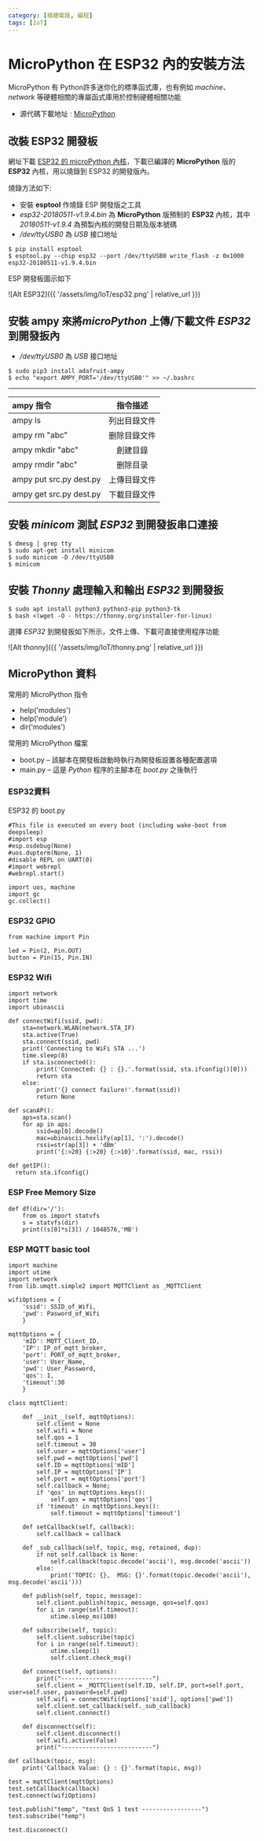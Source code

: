 ```yaml
---
category: [積體電路, 編程]
tags: [IoT]
---
```


# MicroPython 在 ESP32 內的安裝方法

MicroPython 有 Python許多迷你化的標準函式庫，也有例如 *machine*、*network* 等硬體相關的專屬函式庫用於控制硬體相關功能

- 源代碼下載地址 : [MicroPython](https://micropython.org/download/)

## 改裝 ESP32 開發板


網址下載 [ESP32 的 microPython 內核](https://micropython.org/download/esp32/)，下載已編譯的 **MicroPython** 版的 **ESP32** 內核，用以燒錄到 ESP32 的開發版內。


燒錄方法如下:


- 安裝 **esptool** 作燒錄 ESP 開發版之工具
- *esp32-20180511-v1.9.4.bin* 為 **MicroPython** 版預制的 **ESP32** 內核，其中 *20180511-v1.9.4* 為預製內核的開發日期及版本號碼
- */dev/ttyUSB0* 為 *USB* 接口地址

 

```
$ pip install esptool
$ esptool.py --chip esp32 --port /dev/ttyUSB0 write_flash -z 0x1000 esp32-20180511-v1.9.4.bin

```

ESP 開發板圖示如下

![Alt ESP32]({{ '/assets/img/IoT/esp32.png' | relative_url }})


## 安裝 **ampy** 來將*microPython* 上傳/下載文件 *ESP32* 到開發扳內

- */dev/ttyUSB0* 為 *USB* 接口地址

```
$ sudo pip3 install adafruit-ampy
$ echo "export AMPY_PORT='/dev/ttyUSB0'" >> ~/.bashrc

```

---

|            ampy 指令            |       指令描述        |
|:-------------------------------|:--------------------:|
| ampy ls                        | 列出目錄文件 |
| ampy rm "abc" | 删除目錄文件 |
| ampy mkdir "abc" | 創建目錄 |
| ampy rmdir "abc" | 删除目录 |
| ampy put src.py dest.py   | 上傳目錄文件 |
| ampy get src.py dest.py   | 下載目錄文件 |
 


## 安裝 *minicom* 測試 *ESP32* 到開發扳串口連接 

```
$ dmesg | grep tty
$ sudo apt-get install minicom
$ sudo minicom -D /dev/ttyUSB0
$ minicom

```


## 安裝 *Thonny* 處理輸入和輸出 *ESP32* 到開發扳

```
$ sudo apt install python3 python3-pip python3-tk
$ bash <(wget -O - https://thonny.org/installer-for-linux)

```

選擇 *ESP32* 到開發扳如下所示，文件上傳、下載可直接使用程序功能

![Alt thonny]({{ '/assets/img/IoT/thonny.png' | relative_url }})

## MicroPython 資料

常用的 MicroPython 指令

- help('modules')
- help('module')
- dir('modules')

常用的 MicroPython 檔案

- boot.py – 該腳本在開發板啟動時執行為開發板設置各種配置選項
- main.py – 這是 *Python* 程序的主腳本在 *boot.py* 之後執行

### ESP32資料 

ESP32 的 boot.py
```
#This file is executed on every boot (including wake-boot from deepsleep)
#import esp
#esp.osdebug(None)
#uos.dupterm(None, 1) 
#disable REPL on UART(0)
#import webrepl
#webrepl.start()

import uos, machine
import gc
gc.collect()
```

### ESP32 **GPIO**

```
from machine import Pin

led = Pin(2, Pin.OUT)
button = Pin(15, Pin.IN)

```


### ESP32 **Wifi**

```
import network
import time
import ubinascii

def connectWifi(ssid, pwd):
    sta=network.WLAN(network.STA_IF)
    sta.active(True)    
    sta.connect(ssid, pwd)
    print('Connecting to WiFi STA ...')
    time.sleep(8)
    if sta.isconnected():
        print('Connected: {} : {}.'.format(ssid, sta.ifconfig()[0]))
        return sta
    else:
        print('{} connect failure!'.format(ssid))
        return None

def scanAP():
    aps=sta.scan()
    for ap in aps:
        ssid=ap[0].decode()
        mac=ubinascii.hexlify(ap[1], ':').decode()
        rssi=str(ap[3]) + 'dBm'
        print('{:>20} {:>20} {:>10}'.format(ssid, mac, rssi))

def getIP():
  return sta.ifconfig()

```

### ESP **Free Memory Size**

```
def df(dir='/'):
	from os import statvfs
	s = statvfs(dir)
	print((s[0]*s[3]) / 1048576,'MB')

```

### ESP **MQTT** basic tool

```
import machine
import utime
import network
from lib.umqtt.simple2 import MQTTClient as _MQTTClient

wifiOptions = {
    'ssid': SSID_of_Wifi,
    'pwd': Pasword_of_Wifi
    }

mqttOptions = {
    'mID': MQTT_Client_ID,
    'IP': IP_of_mqtt_broker,
    'port': PORT_of_mqtt_broker,
    'user': User_Name,
    'pwd': User_Password,
    'qos': 1,
    'timeout':30
    }

class mqttClient:
    
    def __init__(self, mqttOptions): 
        self.client = None
        self.wifi = None
        self.qos = 1
        self.timeout = 30
        self.user = mqttOptions['user']
        self.pwd = mqttOptions['pwd']
        self.ID = mqttOptions['mID']
        self.IP = mqttOptions['IP']
        self.port = mqttOptions['port']
        self.callback = None;
        if 'qos' in mqttOptions.keys():
            self.qos = mqttOptions['qos']
        if 'timeout' in mqttOptions.keys():
            self.timeout = mqttOptions['timeout']
            
    def setCallback(self, callback):
        self.callback = callback
     
    def _sub_callback(self, topic, msg, retained, dup):
        if not self.callback is None:
            self.callback(topic.decode('ascii'), msg.decode('ascii'))
        else:
            print('TOPIC: {},  MSG: {}'.format(topic.decode('ascii'), msg.decode('ascii')))

    def publish(self, topic, message):
        self.client.publish(topic, message, qos=self.qos)
        for i in range(self.timeout):
            utime.sleep_ms(100)

    def subscribe(self, topic):
        self.client.subscribe(topic)
        for i in range(self.timeout):
            utime.sleep(1)
            self.client.check_msg()

    def connect(self, options):
        print("--------------------------")
        self.client = _MQTTClient(self.ID, self.IP, port=self.port, user=self.user, password=self.pwd)
        self.wifi = connectWifi(options['ssid'], options['pwd']) 
        self.client.set_callback(self._sub_callback)
        self.client.connect()

    def disconnect(self):
        self.client.disconnect()    
        self.wifi.active(False)
        print("--------------------------")

def callback(topic, msg):
    print('Callback Value: {} : {}'.format(topic, msg))

test = mqttClient(mqttOptions)
test.setCallback(callback)
test.connect(wifiOptions)

test.publish("temp", "test QoS 1 test -----------------")
test.subscribe("temp")

test.disconnect()

```